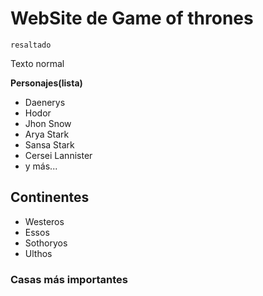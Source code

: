 
# WebSite de Game of thrones
``resaltado``

Texto normal

**Personajes(lista)**
- Daenerys
- Hodor
- Jhon Snow
- Arya Stark
- Sansa Stark
- Cersei Lannister
- y más...

## Continentes
- Westeros
- Essos
- Sothoryos
- Ulthos

### Casas más importantes
